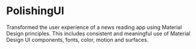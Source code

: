 # PolishingUI
Transformed the user experience of a news reading app using Material Design principles. 
This includes consistent and meaningful use of Material Design UI components, fonts, color, motion and surfaces.
